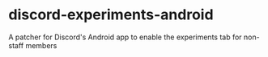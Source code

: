# discord-experiments-android
A patcher for Discord's Android app to enable the experiments tab for non-staff members
